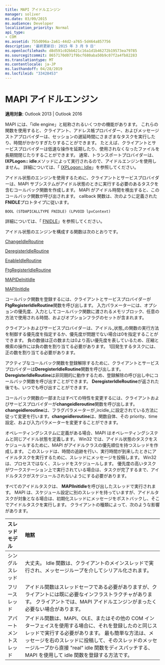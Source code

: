 ```yaml
---
title: MAPI アイドルエンジン
manager: soliver
ms.date: 03/09/2015
ms.audience: Developer
localization_priority: Normal
api_type:
- COM
ms.assetid: 755d096a-2a61-44d2-a765-5d464a857756
description: '最終更新日: 2015 年 3 月 9 日'
ms.openlocfilehash: d8d591c02bb621c16a1d1b46272b19573ea79785
ms.sourcegitcommit: 8657170d071f9bcf680aba50b9c07f2a4fb82283
ms.translationtype: MT
ms.contentlocale: ja-JP
ms.lasthandoff: 04/28/2019
ms.locfileid: "33428453"
---
```

# <a name="mapi-idle-engine"></a>MAPI アイドルエンジン

  
  
**適用対象**: Outlook 2013 | Outlook 2016 
  
MAPI には、「idle engine」と総称されるいくつかの機能があります。 これらの関数を使用すると、クライアント、アドレス帳プロバイダー、およびメッセージストアプロバイダーは、セッションの遅延時間にさまざまなタスクを実行したり、時間がかかりすぎたりすることができます。 たとえば、クライアントとサービスプロバイダーは低速な操作を延期したり、使用されなくなったファイルを長期間閉じたりすることができます。 通常、トランスポートプロバイダーは、 **IXPLogon:: idle**メソッドによって実行されるので、アイドルエンジンを使用しません。 詳細については、「 [IXPLogon:: Idle](ixplogon-idle.md)」を参照してください。
  
アイドル状態のエンジンを使用するために、クライアントとサービスプロバイダーは、MAPI サブシステムがアイドル状態のときに実行する必要のあるタスクを含むコールバック関数を作成します。 MAPI がアイドル時間を検出すると、このコールバック関数が呼び出されます。 callback 関数は、次のように定義された**FNIDLE**プロトタイプに従います。 
  
 `BOOL (STDAPICALLTYPE FNIDLE) (LPVOID lpvContext)`
  
詳細については、「 [FNIDLE](fnidle.md)」を参照してください。
  
アイドル状態のエンジンを構成する関数は次のとおりです。
  
[ChangeIdleRoutine](changeidleroutine.md)
  
[DeregisterIdleRoutine](deregisteridleroutine.md)
  
[EnableIdleRoutine](enableidleroutine.md)
  
[FtgRegisterIdleRoutine](ftgregisteridleroutine.md)
  
[MAPIDeInitIdle](mapideinitidle.md)
  
[MAPIInitIdle](mapiinitidle.md)
  
コールバック関数を登録するには、クライアントとサービスプロバイダーが**FtgRegisterIdleRoutine**関数を呼び出します。 入力パラメーターには、オプションの優先度、入力としてコールバック関数に渡されるメモリブロック、任意の方法で使用される時間、およびオプションフラグのセットが含まれます。 
  
クライアントおよびサービスプロバイダーは、アイドル_状態_の関数の実行方法を制御する優先度を指定するか、優先度が問題でない場合は0を指定することができます。 負の数値は正の数または0より高い優先度を表しているため、圧縮と検索の操作には負の数を割り当てる必要があります。 1回発生するタスクには、正の数を割り当てる必要があります。 
  
アクティブなコールバック関数を登録解除するために、クライアントとサービスプロバイダーは**DeregisterIdleRoutine**関数を呼び出します。 **DeregisterIdleRoutine**は非同期的に動作するため、登録解除の呼び出し中にコールバック関数を呼び出すことができます。 **DeregisterIdleRoutine**が返された後でも、いつでも呼び出すことができます。 
  
コールバック関数の一部またはすべての特性を変更するには、クライアントおよびサービスプロバイダーが**changeidleroutine**関数を呼び出します。 **changeidleroutine**は、フラグパラメーターが_ircidle_に設定されている方法に従って変更を行います。**changeidleroutine**は、関数自体、その priority、time 設定、および入力パラメーターを変更することができます。 
  
オペレーティングシステムに定義がある場合、MAPI はオペレーティングシステムと同じアイドル状態を定義します。 Win32 では、アイドル状態のタスクをスケジュールするために、MAPI がアイドルクラスの優先順位を持つスレッドを作成します。 このスレッドは、時間の追跡を行い、実行時間が到来したときにアイドルタスクを実行するために、スレッドにメッセージを投稿します。 Win32 は、プロセスではなく、スレッドをスケジュールします。 優先度の高いタスクがワークステーション上で実行されている場合は、タスクが完了するまで、アイドルタスクがスケジュールされないようにする必要があります。 
  
すべてのアイドルタスクは、 **MAPIInitIdle**を呼び出したスレッドで実行されます。 MAPI は、スケジュール設定に別のスレッドを持っていますが、アイドルタスクが対象となる場合は、初期化スレッドにメッセージをポストバックし、そこでアイドルタスクを実行します。 クライアントの種類によって、次のような影響があります。
  
|**スレッドモデル**|**暗黙**|
|:-----|:-----|
|シングルスレッド  <br/> |大丈夫。 Idle 関数は、クライアントのメインスレッドで実行され、メッセージループを介してシリアル化されます。  <br/> |
|フリースレッド  <br/> |アイドル関数はスレッドセーフである必要がありますが、クライアントには既に必要なインフラストラクチャがあります。 クライアントでは、MAPI アイドルエンジンがまったく必要ない場合があります。  <br/> |
|アパートメントスレッド  <br/> |アイドル関数は、MAPI、OLE、またはその他の COM インターフェイスを使用する場合に、それを登録したのと同じスレッドで実行する必要があります。 最も簡単な方法は、メッセージを右のスレッドに投稿して、そのスレッドのメッセージループから直接 "real" idle 関数をディスパッチする、MAPI を使用して idle 関数を登録する方法です。  <br/> |
   

